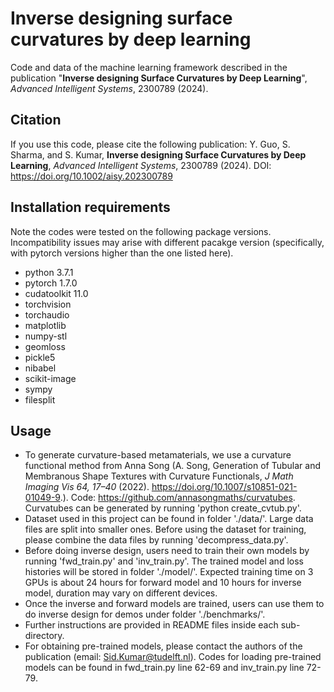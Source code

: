 # Inverse designing surface curvatures by deep learning

Code and data of the machine learning framework described in the publication "**Inverse designing Surface Curvatures by Deep Learning**", _Advanced Intelligent Systems_, 2300789 (2024).

## Citation

If you use this code, please cite the following publication: 
Y. Guo, S. Sharma, and S. Kumar, **Inverse designing Surface Curvatures by Deep Learning**, _Advanced Intelligent Systems_, 2300789 (2024). DOI: https://doi.org/10.1002/aisy.202300789

## Installation requirements

Note the codes were tested on the following package versions. Incompatibility issues may arise with different pacakge version (specifically, with pytorch versions higher than the one listed here).

- python 3.7.1  
- pytorch 1.7.0 
- cudatoolkit 11.0
- torchvision
- torchaudio
- matplotlib
- numpy-stl
- geomloss
- pickle5
- nibabel
- scikit-image
- sympy
- filesplit

## Usage

-  To generate curvature-based metamaterials, we use a curvature functional method from Anna Song (A. Song, Generation of Tubular and Membranous Shape Textures with Curvature Functionals, _J Math Imaging Vis 64, 17–40_ (2022). https://doi.org/10.1007/s10851-021-01049-9.). Code: https://github.com/annasongmaths/curvatubes. Curvatubes can be generated by running 'python create_cvtub.py'.
-  Dataset used in this project can be found in folder './data/'. Large data files are split into smaller ones. Before using the dataset for training, please combine the data files by running 'decompress_data.py'.
-  Before doing inverse design, users need to train their own models by running 'fwd_train.py' and 'inv_train.py'. The trained model and loss histories will be stored in folder './model/'. Expected training time on 3 GPUs is about 24 hours for forward model and 10 hours for inverse model, duration may vary on different devices.
-  Once the inverse and forward models are trained, users can use them to do inverse design for demos under folder './benchmarks/'.
-  Further instructions are provided in README files inside each sub-directory.
-  For obtaining pre-trained models, please contact the authors of the publication (email: Sid.Kumar@tudelft.nl). Codes for loading pre-trained models can be found in fwd_train.py line 62-69 and inv_train.py line 72-79.



